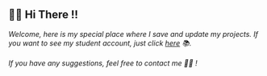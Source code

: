 
## 👋👋 Hi There !! ##

_Welcome, here is my special place where I save and update my projects. If you want to see my student account, just click <a href="https://github.com/eelismey-jf" target="_blank">here</a> 📚._
<br><br>
_If you have any suggestions, feel free to contact me 🙋‍♂️ !_




<!---
toyDeploy-22/toyDeploy-22 is a ✨ special ✨ repository because its `README.md` (this file) appears on your GitHub profile.
You can click the Preview link to take a look at your changes.
--->
